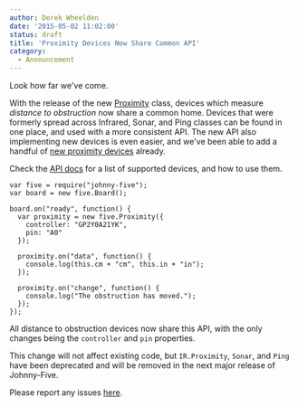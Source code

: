 ```yaml
---
author: Derek Wheelden
date: '2015-05-02 11:02:00'
status: draft
title: 'Proximity Devices Now Share Common API'
category:
  - Announcement
---
```


Look how far we've come.

With the release of the new [Proximity](/api/proximity/) class, devices which measure *distance to obstruction* now share a common home. Devices that were formerly spread across Infrared, Sonar, and Ping classes can be found in one place, and used with a more consistent API. The new API also implementing new devices is even easier, and we've been able to add a handful of [new proximity devices](/examples/proximity/#proximity) already.

Check the [API docs](/api/proximity/) for a list of supported devices, and how to use them.

<pre><code class="language-javascript">var five = require(&quot;johnny-five&quot;);
var board = new five.Board();
&nbsp;
board.on(&quot;ready&quot;, function() {
  var proximity = new five.Proximity({
    controller: &quot;GP2Y0A21YK&quot;,
    pin: &quot;A0&quot;
  });
&nbsp;
  proximity.on(&quot;data&quot;, function() {
    console.log(this.cm + &quot;cm&quot;, this.in + &quot;in&quot;);
  });
&nbsp;
  proximity.on(&quot;change&quot;, function() {
    console.log(&quot;The obstruction has moved.&quot;);
  });
});
</code></pre>

All distance to obstruction devices now share this API, with the only changes being the `controller` and `pin` properties.

This change will not affect existing code, but `IR.Proximity`, `Sonar`, and `Ping` have been deprecated and will be removed in the next major release of Johnny-Five.

Please report any issues [here](https://github.com/rwaldron/johnny-five/issues).




